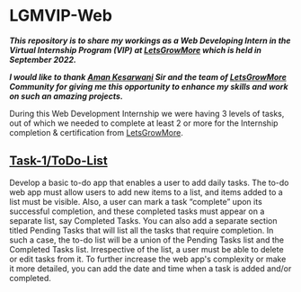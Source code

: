 # LGMVIP-Web

***This repository is to share my workings as a Web Developing Intern in the Virtual Internship Program (VIP) at [LetsGrowMore](https://letsgrowmore.in/vip/) which is held in September 2022.***

***I would like to thank [Aman Kesarwani](https://www.linkedin.com/in/~amankesarwani/) Sir and the team of [LetsGrowMore](https://letsgrowmore.in/vip/) Community for giving me this opportunity to enhance my skills and work on such an amazing projects.***

During this Web Development Internship we were having 3 levels of tasks, out of which we needed to complete at least 2 or more for the Internship completion & certification from [LetsGrowMore](https://letsgrowmore.in/vip/).

## [Task-1/ToDo-List](https://todo-list-mr-ankey.vercel.app/)

Develop a basic to-do app that enables a user to add daily tasks.
The to-do web app must allow users to add new items to a list, and items added to a list must be visible. Also, a user can mark a task “complete” upon its successful completion, and these completed tasks must appear on a separate list, say Completed Tasks.
You can also add a separate section titled Pending Tasks that will list all the tasks that require completion. In such a case, the to-do list will be a union of the Pending Tasks list and the Completed Tasks list. Irrespective of the list, a user must be able to delete or edit tasks from it.
To further increase the web app's complexity or make it more detailed, you can add the date and time when a task is added and/or completed.
